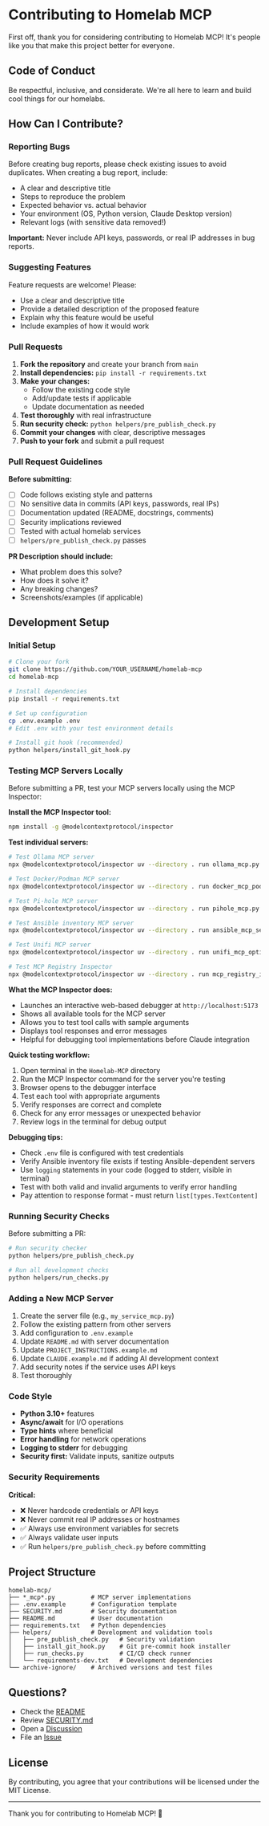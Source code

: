 # Contributing to Homelab MCP

First off, thank you for considering contributing to Homelab MCP! It's people like you that make this project better for everyone.

## Code of Conduct

Be respectful, inclusive, and considerate. We're all here to learn and build cool things for our homelabs.

## How Can I Contribute?

### Reporting Bugs

Before creating bug reports, please check existing issues to avoid duplicates. When creating a bug report, include:

- A clear and descriptive title
- Steps to reproduce the problem
- Expected behavior vs. actual behavior
- Your environment (OS, Python version, Claude Desktop version)
- Relevant logs (with sensitive data removed!)

**Important:** Never include API keys, passwords, or real IP addresses in bug reports.

### Suggesting Features

Feature requests are welcome! Please:

- Use a clear and descriptive title
- Provide a detailed description of the proposed feature
- Explain why this feature would be useful
- Include examples of how it would work

### Pull Requests

1. **Fork the repository** and create your branch from `main`
2. **Install dependencies:** `pip install -r requirements.txt`
3. **Make your changes:**
   - Follow the existing code style
   - Add/update tests if applicable
   - Update documentation as needed
4. **Test thoroughly** with real infrastructure
5. **Run security check:** `python helpers/pre_publish_check.py`
6. **Commit your changes** with clear, descriptive messages
7. **Push to your fork** and submit a pull request

### Pull Request Guidelines

**Before submitting:**
- [ ] Code follows existing style and patterns
- [ ] No sensitive data in commits (API keys, passwords, real IPs)
- [ ] Documentation updated (README, docstrings, comments)
- [ ] Security implications reviewed
- [ ] Tested with actual homelab services
- [ ] `helpers/pre_publish_check.py` passes

**PR Description should include:**
- What problem does this solve?
- How does it solve it?
- Any breaking changes?
- Screenshots/examples (if applicable)

## Development Setup

### Initial Setup

```bash
# Clone your fork
git clone https://github.com/YOUR_USERNAME/homelab-mcp
cd homelab-mcp

# Install dependencies
pip install -r requirements.txt

# Set up configuration
cp .env.example .env
# Edit .env with your test environment details

# Install git hook (recommended)
python helpers/install_git_hook.py
```

### Testing MCP Servers Locally

Before submitting a PR, test your MCP servers locally using the MCP Inspector:

**Install the MCP Inspector tool:**

```bash
npm install -g @modelcontextprotocol/inspector
```

**Test individual servers:**

```bash
# Test Ollama MCP server
npx @modelcontextprotocol/inspector uv --directory . run ollama_mcp.py

# Test Docker/Podman MCP server
npx @modelcontextprotocol/inspector uv --directory . run docker_mcp_podman.py

# Test Pi-hole MCP server
npx @modelcontextprotocol/inspector uv --directory . run pihole_mcp.py

# Test Ansible inventory MCP server
npx @modelcontextprotocol/inspector uv --directory . run ansible_mcp_server.py

# Test Unifi MCP server
npx @modelcontextprotocol/inspector uv --directory . run unifi_mcp_optimized.py

# Test MCP Registry Inspector
npx @modelcontextprotocol/inspector uv --directory . run mcp_registry_inspector.py
```

**What the MCP Inspector does:**

- Launches an interactive web-based debugger at `http://localhost:5173`
- Shows all available tools for the MCP server
- Allows you to test tool calls with sample arguments
- Displays tool responses and error messages
- Helpful for debugging tool implementations before Claude integration

**Quick testing workflow:**

1. Open terminal in the `Homelab-MCP` directory
2. Run the MCP Inspector command for the server you're testing
3. Browser opens to the debugger interface
4. Test each tool with appropriate arguments
5. Verify responses are correct and complete
6. Check for any error messages or unexpected behavior
7. Review logs in the terminal for debug output

**Debugging tips:**

- Check `.env` file is configured with test credentials
- Verify Ansible inventory file exists if testing Ansible-dependent servers
- Use `logging` statements in your code (logged to stderr, visible in terminal)
- Test with both valid and invalid arguments to verify error handling
- Pay attention to response format - must return `list[types.TextContent]`

### Running Security Checks

Before submitting a PR:

```bash
# Run security checker
python helpers/pre_publish_check.py

# Run all development checks
python helpers/run_checks.py
```

### Adding a New MCP Server

1. Create the server file (e.g., `my_service_mcp.py`)
2. Follow the existing pattern from other servers
3. Add configuration to `.env.example`
4. Update `README.md` with server documentation
5. Update `PROJECT_INSTRUCTIONS.example.md`
6. Update `CLAUDE.example.md` if adding AI development context
7. Add security notes if the service uses API keys
8. Test thoroughly

### Code Style

- **Python 3.10+** features
- **Async/await** for I/O operations
- **Type hints** where beneficial
- **Error handling** for network operations
- **Logging to stderr** for debugging
- **Security first:** Validate inputs, sanitize outputs

### Security Requirements

**Critical:**
- ❌ Never hardcode credentials or API keys
- ❌ Never commit real IP addresses or hostnames
- ✅ Always use environment variables for secrets
- ✅ Always validate user inputs
- ✅ Run `helpers/pre_publish_check.py` before committing

## Project Structure

```
homelab-mcp/
├── *_mcp*.py          # MCP server implementations
├── .env.example       # Configuration template
├── SECURITY.md        # Security documentation
├── README.md          # User documentation
├── requirements.txt   # Python dependencies
├── helpers/           # Development and validation tools
│   ├── pre_publish_check.py   # Security validation
│   ├── install_git_hook.py    # Git pre-commit hook installer
│   ├── run_checks.py          # CI/CD check runner
│   └── requirements-dev.txt   # Development dependencies
└── archive-ignore/    # Archived versions and test files
```

## Questions?

- Check the [README](README.md)
- Review [SECURITY.md](SECURITY.md)
- Open a [Discussion](https://github.com/bjeans/homelab-mcp/discussions)
- File an [Issue](https://github.com/bjeans/homelab-mcp/issues)

## License

By contributing, you agree that your contributions will be licensed under the MIT License.

---

Thank you for contributing to Homelab MCP! 🚀
